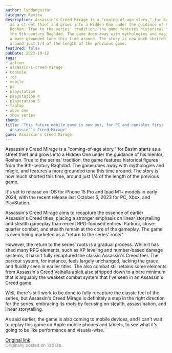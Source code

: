 ```yaml
---
author: lyndonguitar
category: Review
description: Assassin's Creed Mirage is a "coming-of-age story," for Basim starts
  as a street thief and grows into a Hidden One under the guidance of his mentor,
  Roshan. True to the series' tradition, the game features historical figures from
  the 9th-century Baghdad. The game does away with mythologies and magic, and features
  a more grounded tone this time around. The story is now much shorted this time,
  around just 1/4 of the length of the previous game.
featured: false
pubDate: 2023-10-12
tags:
- action
- assassin-s-creed-mirage
- console
- ios
- mobile
- pc
- playstation
- playstation 4
- playstation 5
- taptap
- xbox one
- xbox series
thumb: ''
title: 'This future mobile game is now out, for PC and consoles first | Impressions:
  Assassin''s Creed Mirage'
game: Assassin's Creed Mirage
---
```

Assassin's Creed Mirage is a "coming-of-age story," for Basim starts as a street thief and grows into a Hidden One under the guidance of his mentor, Roshan. True to the series' tradition, the game features historical figures from the 9th-century Baghdad. The game does away with mythologies and magic, and features a more grounded tone this time around. The story is now much shorted this time, around just 1/4 of the length of the previous game.

It's set to release on iOS for iPhone 15 Pro and Ipad M1+ models in early 2024, with the recent release last October 5, 2023 for PC, Xbox, and PlayStation.

Assassin's Creed Mirage aims to recapture the essence of earlier Assassin's Creed titles, placing a stronger emphasis on linear storytelling and stealth gameplay than recent RPG-focused entries. Parkour, close-quarter combat, and stealth remain at the core of the gameplay. The game is even being marketed as a "return to the series' roots"

However, the return to the series' roots is a gradual process. While it has shed many RPG elements, such as XP leveling and number-based damage systems, it hasn't fully recaptured the classic Assassin's Creed feel. The parkour system, for instance, feels largely unchanged, lacking the grace and fluidity seen in earlier titles. The also combat still retains some elements from Assassin's Creed Valhalla ableit also stripped down to a bare minimum that is arguably the weakest combat system that I've seen in an Assassin's Creed game.

Well, there's still work to be done to fully recapture the classic feel of the series, but Assassin's Creed Mirage is definitely a step in the right direction for the series, embracing its roots by focusing on stealth, assassination, and linear storytelling.

As said earlier, the game is also coming to mobile devices, and I can't wait to replay this game on Apple mobile phones and tablets, to see what it's going to be like performance and visuals-wise.

[Original link](https://www.taptap.io/post/6422818)<br><span style="font-size: 0.95em; color: #888;">Originally posted on TapTap.</span>